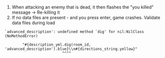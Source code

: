 1) When attacking an enemy that is dead, it then flashes the "you killed" message -> Re-killing it
3) If no data files are present - and you press enter, game crashes. Validate data files during load
```
`advanced_description': undefined method `dig' for nil:NilClass (NoMethodError)

        "#{description_yml.dig(room_id, 'advanced_description').blue}\\n#{directions_string.yellow}"
                          ^^^^

```
